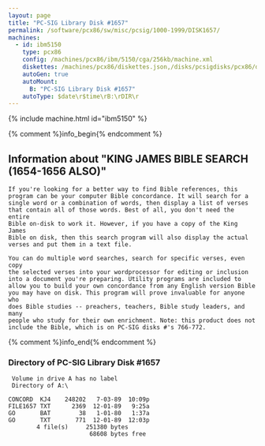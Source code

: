 ```yaml
---
layout: page
title: "PC-SIG Library Disk #1657"
permalink: /software/pcx86/sw/misc/pcsig/1000-1999/DISK1657/
machines:
  - id: ibm5150
    type: pcx86
    config: /machines/pcx86/ibm/5150/cga/256kb/machine.xml
    diskettes: /machines/pcx86/diskettes.json,/disks/pcsigdisks/pcx86/diskettes.json
    autoGen: true
    autoMount:
      B: "PC-SIG Library Disk #1657"
    autoType: $date\r$time\rB:\rDIR\r
---
```


{% include machine.html id="ibm5150" %}

{% comment %}info_begin{% endcomment %}

## Information about "KING JAMES BIBLE SEARCH (1654-1656 ALSO)"

    If you're looking for a better way to find Bible references, this
    program can be your computer Bible concordance. It will search for a
    single word or a combination of words, then display a list of verses
    that contain all of those words. Best of all, you don't need the entire
    Bible on-disk to work it. However, if you have a copy of the King James
    Bible on disk, then this search program will also display the actual
    verses and put them in a text file.
    
    You can do multiple word searches, search for specific verses, even copy
    the selected verses into your wordprocessor for editing or inclusion
    into a document you're preparing. Utility programs are included to
    allow you to build your own concordance from any English version Bible
    you may have on disk. This program will prove invaluable for anyone who
    does Bible studies -- preachers, teachers, Bible study leaders, and many
    people who study for their own enrichment. Note: this product does not
    include the Bible, which is on PC-SIG disks #'s 766-772.
{% comment %}info_end{% endcomment %}


### Directory of PC-SIG Library Disk #1657

     Volume in drive A has no label
     Directory of A:\

    CONCORD  KJ4    248202   7-03-89  10:09p
    FILE1657 TXT      2369  12-01-89   9:25a
    GO       BAT        38   1-01-80   1:37a
    GO       TXT       771  12-01-89  12:03p
            4 file(s)     251380 bytes
                           68608 bytes free
